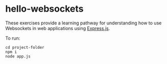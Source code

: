 # hello-websockets

These exercises provide a learning pathway for understanding how to use Websockets in web applications using [Express.js](https://expressjs.com/).

To run:

```
cd project-folder
npm i
node app.js
```